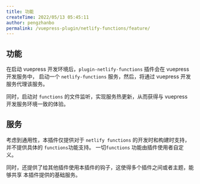 ```yaml
---
title: 功能
createTime: 2022/05/13 05:45:11
author: pengzhanbo
permalink: /vuepress-plugin/netlify-functions/feature/
---
```


## 功能

在启动 vuepress 开发环境后，`plugin-netlify-functions` 插件会在 vuepress 开发服务中，
启动一个 `netlify-functions` 服务，然后，将通过 vuepress 开发服务代理该服务。 

同时，启动对 `functions` 的文件监听，实现服务热更新，从而获得与 vuepress 开发服务环境一致的体验。

## 服务

考虑到通用性，本插件仅提供对于 `netlify functions` 的开发时和构建时支持，并不提供具体的 `functions`功能支持。
一切`functions` 功能由插件使用者自定义。

同时，还提供了给其他插件使用本插件的钩子，这使得多个插件之间或者主题，能够共享 本插件提供的基础服务。
